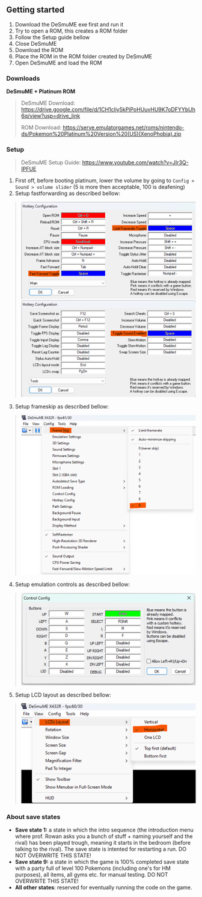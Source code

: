 ## Getting started

1. Download the DeSmuME exe first and run it
2. Try to open a ROM, this creates a ROM folder
3. Follow the Setup guide bellow
4. Close DeSmuME
5. Download the ROM
6. Place the ROM in the ROM folder created by DeSmuME
7. Open DeSmuME and load the ROM

### Downloads

**DeSmuME + Platinum ROM**

> DeSmuME Download: https://drive.google.com/file/d/1CH1cliy5kPiPoHUuvHU9K7oDFYYbUh6q/view?usp=drive_link
>
> ROM Download: https://serve.emulatorgames.net/roms/nintendo-ds/Pokemon%20Platinum%20Version%20(US)(XenoPhobia).zip

### Setup

> DeSmuME Setup Guide:  https://www.youtube.com/watch?v=JIr3Q-IPFUE

1. First off, before booting platinum, lower the volume by going to `Config > Sound > volume slider` (5 is more then acceptable, 100 is deafening)
2. Setup fastforwarding as described bellow:

> ![fast_forward_config](fast_forward_config.png)
> ![fast_forward_mute_config](fast_forward_mute_config.png)

3. Setup frameskip as described bellow:

> ![frame_skip_config](frame_skip_config.png)

4. Setup emulation controls as described bellow:

> ![emu_controls](emu_controls.png)

5. Setup LCD layout as described bellow:

> ![horizontal_layout](horizontal_layout.png)

### About save states 

- **Save state 1:** a state in which the intro sequence (the introduction menu where prof. Rowan asks you a bunch of stuff + naming yourself and the rival) has been played trough, meaning it starts in the bedroom (before talking to the rival). The save state is intented for restarting a run. DO NOT OVERWRITE THIS STATE!
- **Save state 9:** a state in which the game is 100% completed save state with a party full of level 100 Pokemons (including one's for HM purposes), all items, all gyms etc. for manual testing. DO NOT OVERWRITE THIS STATE!
- **All other states**: reserved for eventually running the code on the game.